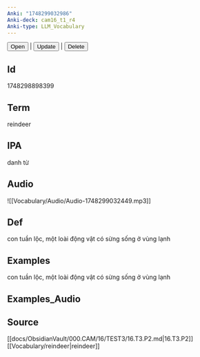 ```yaml
---
Anki: "1748299032986"
Anki-deck: cam16_t1_r4
Anki-type: LLM_Vocabulary
---
```

<button class="anki-btn-open">Open</button> | <button class="anki-btn-update">Update</button> | <button class="anki-btn-delete">Delete</button>

## Id
 1748298898399
## Term
reindeer
## IPA
danh từ

## Audio
![[Vocabulary/Audio/Audio-1748299032449.mp3]]
## Def
con tuần lộc, một loài động vật có sừng sống ở vùng lạnh
## Examples
con tuần lộc, một loài động vật có sừng sống ở vùng lạnh
## Examples_Audio

## Source
 [[docs/ObsidianVault/000.CAM/16/TEST3/16.T3.P2.md|16.T3.P2]]
[[Vocabulary/reindeer|reindeer]]